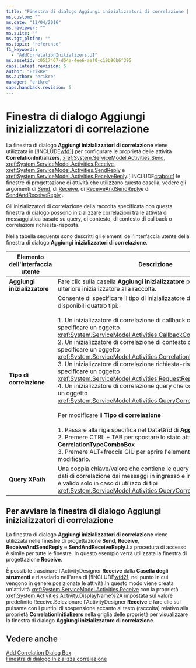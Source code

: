 ```yaml
---
title: "Finestra di dialogo Aggiungi inizializzatori di correlazione | Microsoft Docs"
ms.custom: ""
ms.date: "11/04/2016"
ms.reviewer: ""
ms.suite: ""
ms.tgt_pltfrm: ""
ms.topic: "reference"
f1_keywords: 
  - "AddCorrelationInitializers.UI"
ms.assetid: c0517467-d54a-4ee6-aef0-c19b96b6f395
caps.latest.revision: 5
author: "ErikRe"
ms.author: "erikre"
manager: "erikre"
caps.handback.revision: 5
---
```

# Finestra di dialogo Aggiungi inizializzatori di correlazione
La finestra di dialogo **Aggiungi inizializzatori di correlazione** viene utilizzata in [!INCLUDE[wfd1](../workflow-designer/includes/wfd1_md.md)] per configurare le proprietà delle attività **CorrelationInitializers**, <xref:System.ServiceModel.Activities.Send>, <xref:System.ServiceModel.Activities.Receive>, <xref:System.ServiceModel.Activities.SendReply> e <xref:System.ServiceModel.Activities.ReceiveReply>.[!INCLUDE[crabout](../test/includes/crabout_md.md)] le finestre di progettazione di attività che utilizzano questa casella, vedere gli argomenti di [Send](../workflow-designer/send-activity-designer.md), di [Receive](../workflow-designer/receive-activity-designer.md), di [ReceiveAndSendReply](../workflow-designer/receiveandsendreply-template-designer.md)e di [SendAndReceiveReply](../workflow-designer/sendandreceivereply-template-designer.md) .  
  
 Gli inizializzatori di correlazione della raccolta specificata con questa finestra di dialogo possono inizializzare correlazioni tra le attività di messaggistica basate su query, di contesto, di contesto di callback o correlazioni richiesta\-risposta.  
  
 Nella tabella seguente sono descritti gli elementi dell'interfaccia utente della finestra di dialogo **Aggiungi inizializzatori di correlazione**.  
  
|Elemento dell'interfaccia utente|Descrizione|  
|--------------------------------------|-----------------|  
|**Aggiungi inizializzatore**|Fare clic sulla casella **Aggiungi inizializzatore** per aggiungere un ulteriore inizializzatore alla raccolta.|  
|**Tipo di correlazione**|Consente di specificare il tipo di inizializzatore di correlazione.Sono disponibili quattro tipi:<br /><br /> 1.  Un inizializzatore di correlazione di callback che consente di specificare un oggetto <xref:System.ServiceModel.Activities.CallbackCorrelationInitializer>.<br />2.  Un inizializzatore di correlazione di contesto che consente di specificare un oggetto <xref:System.ServiceModel.Activities.CorrelationInitializer>.<br />3.  Un inizializzatore di correlazione richiesta\-risposta che consente di specificare un oggetto <xref:System.ServiceModel.Activities.RequestReplyCorrelationInitializer>.<br />4.  Un inizializzatore di correlazione query che consente di specificare un oggetto <xref:System.ServiceModel.Activities.QueryCorrelationInitializer>.<br /><br /> Per modificare il **Tipo di correlazione**<br /><br /> 1.  Passare alla riga specifica nel DataGrid di **Aggiungi inizializzatore**.<br />2.  Premere CTRL \+ TAB per spostare lo stato attivo su **CorrelationTypeComboBox**<br />3.  Premere ALT\+freccia GIÙ per aprire l'elemento **ComboBox** e modificarlo.|  
|**Query XPath**|Una coppia chiave\/valore che contiene le query utilizzate per estrarre dati di correlazione dai messaggi in ingresso e in uscita.Questo elenco è valido solo in caso di utilizzo di tipi <xref:System.ServiceModel.Activities.QueryCorrelationInitializer>.|  
  
## Per avviare la finestra di dialogo Aggiungi inizializzatori di correlazione  
 La finestra di dialogo **Aggiungi inizializzatori di correlazione** viene utilizzata nelle finestre di progettazione **Send**, **Receive**, **ReceiveAndSendReply** e **SendAndReceiveReply**.La procedura di accesso è simile per tutte le finestre. In questo esempio verrà utilizzata la finestra di progettazione **Receive**.  
  
 È possibile trascinare l'ActivityDesigner **Receive** dalla **Casella degli strumenti** e rilasciarlo nell'area di [!INCLUDE[wfd2](../workflow-designer/includes/wfd2_md.md)], nel punto in cui vengono in genere posizionate le attività.In questo modo viene creata un'attività <xref:System.ServiceModel.Activities.Receive> con la proprietà <xref:System.Activities.Activity.DisplayName%2A> impostata sul valore predefinito Receive.Selezionare l'ActivityDesigner **Receive** e fare clic sul pulsante con i puntini di sospensione accanto al testo \(raccolta\) relativo alla proprietà **CorrelationInitializers** nella griglia delle proprietà per visualizzare la finestra di dialogo **Aggiungi inizializzatore di correlazione**.  
  
## Vedere anche  
 [Add Correlation Dialog Box](http://msdn.microsoft.com/it-it/9e41a149-e8ab-41b1-8886-ea06a63041b6)   
 [Finestra di dialogo Inizializza correlazione](../workflow-designer/initialize-correlation-dialog-box.md)
